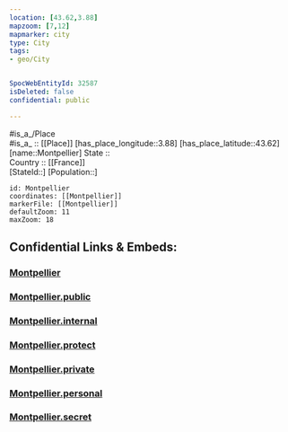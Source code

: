 ```yaml
---
location: [43.62,3.88] 
mapzoom: [7,12] 
mapmarker: city 
type: City
tags:
- geo/City


SpocWebEntityId: 32587
isDeleted: false
confidential: public

---
```

#is_a_/Place  
#is_a_ :: [[Place]] 
[has_place_longitude::3.88] 
[has_place_latitude::43.62] 
[name::Montpellier] 
State ::  
Country :: [[France]]  
[StateId::] 
[Population::] 



```leaflet
id: Montpellier
coordinates: [[Montpellier]] 
markerFile: [[Montpellier]] 
defaultZoom: 11 
maxZoom: 18
```


## Confidential Links & Embeds: 

### [Montpellier](/_Standards/Earth/Continent/Europe/Europe~West/France/regions~France/Occitanie/departments~Occitanie/Hérault/communes~Hérault/Montpellier/cities~Montpellier/Montpellier.md) 

### [Montpellier.public](/_public/Earth/Continent/Europe/Europe~West/France/regions~France/Occitanie/departments~Occitanie/Hérault/communes~Hérault/Montpellier/cities~Montpellier/Montpellier.public.md) 

### [Montpellier.internal](/_internal/Earth/Continent/Europe/Europe~West/France/regions~France/Occitanie/departments~Occitanie/Hérault/communes~Hérault/Montpellier/cities~Montpellier/Montpellier.internal.md) 

### [Montpellier.protect](/_protect/Earth/Continent/Europe/Europe~West/France/regions~France/Occitanie/departments~Occitanie/Hérault/communes~Hérault/Montpellier/cities~Montpellier/Montpellier.protect.md) 

### [Montpellier.private](/_private/Earth/Continent/Europe/Europe~West/France/regions~France/Occitanie/departments~Occitanie/Hérault/communes~Hérault/Montpellier/cities~Montpellier/Montpellier.private.md) 

### [Montpellier.personal](/_personal/Earth/Continent/Europe/Europe~West/France/regions~France/Occitanie/departments~Occitanie/Hérault/communes~Hérault/Montpellier/cities~Montpellier/Montpellier.personal.md) 

### [Montpellier.secret](/_secret/Earth/Continent/Europe/Europe~West/France/regions~France/Occitanie/departments~Occitanie/Hérault/communes~Hérault/Montpellier/cities~Montpellier/Montpellier.secret.md)

